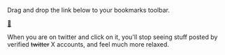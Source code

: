 Drag and drop the link below to your bookmarks toolbar.

<a href="(javascript:(function() { function removeVerified() { const posts = [...document.querySelectorAll('.r-1adg3ll')]; const verified = posts.filter(post => post.querySelector(`[data-testid='icon-verified']`)); for(let post of verified) { post.style.display = 'none'; } } setInterval(removeVerified, 500); })();)">💙</a>

When you are on twitter and click on it, you'll stop seeing stuff posted by verified ~~twitter~~ X accounts, and feel much more relaxed.
